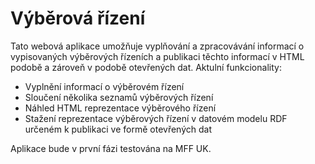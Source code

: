 # Výběrová řízení
Tato webová aplikace umožňuje vyplňování a zpracovávání informací o vypisovaných výběrových řízeních a publikaci těchto informací v HTML podobě a zároveň v podobě otevřených dat.
Aktulní funkcionality:
- Vyplnění informací o výběrovém řízení
- Sloučení několika seznamů výběrových řízení
- Náhled HTML reprezentace výběrového řízení
- Stažení reprezentace výběrových řízení v datovém modelu RDF určeném k publikaci ve formě otevřených dat

Aplikace bude v první fázi testována na MFF UK.
